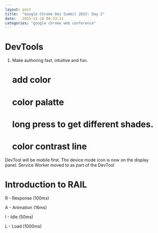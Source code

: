 ```yaml
---
layout: post
title:  "Google Chrome Dev Summit 2015: Day 2"
date:   2015-11-18 09:33:11
categories: "google chrome web conference"
---
```


# DevTools
1. Make authoring fast, intuitive and fun. 
	# add color
	# color palatte
	# long press to get different shades. 
	# color contrast line

DevTool will be mobile first. The device mode icon is now on the display panel.
Service Worker moved to as part of the DevTool

# Introduction to RAIL
R - Response (100ms)

A - Animation (16ms)

I - Idle (50ms)

L - Load (1000ms)

